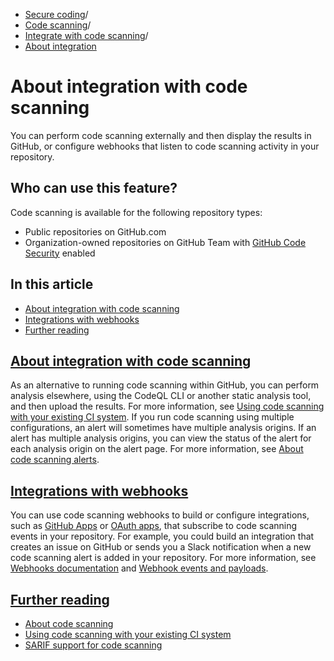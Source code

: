  * [Secure coding](https://docs.github.com/en/code-security "Secure coding")/
  * [Code scanning](https://docs.github.com/en/code-security/code-scanning "Code scanning")/
  * [Integrate with code scanning](https://docs.github.com/en/code-security/code-scanning/integrating-with-code-scanning "Integrate with code scanning")/
  * [About integration](https://docs.github.com/en/code-security/code-scanning/integrating-with-code-scanning/about-integration-with-code-scanning "About integration")


# About integration with code scanning
You can perform code scanning externally and then display the results in GitHub, or configure webhooks that listen to code scanning activity in your repository.
## Who can use this feature?
Code scanning is available for the following repository types:
  * Public repositories on GitHub.com
  * Organization-owned repositories on GitHub Team with [GitHub Code Security](https://docs.github.com/en/get-started/learning-about-github/about-github-advanced-security) enabled


## In this article
  * [About integration with code scanning](https://docs.github.com/en/code-security/code-scanning/integrating-with-code-scanning/about-integration-with-code-scanning#about-integration-with-code-scanning)
  * [Integrations with webhooks](https://docs.github.com/en/code-security/code-scanning/integrating-with-code-scanning/about-integration-with-code-scanning#integrations-with-webhooks)
  * [Further reading](https://docs.github.com/en/code-security/code-scanning/integrating-with-code-scanning/about-integration-with-code-scanning#further-reading)


## [About integration with code scanning](https://docs.github.com/en/code-security/code-scanning/integrating-with-code-scanning/about-integration-with-code-scanning#about-integration-with-code-scanning)
As an alternative to running code scanning within GitHub, you can perform analysis elsewhere, using the CodeQL CLI or another static analysis tool, and then upload the results. For more information, see [Using code scanning with your existing CI system](https://docs.github.com/en/code-security/code-scanning/integrating-with-code-scanning/using-code-scanning-with-your-existing-ci-system).
If you run code scanning using multiple configurations, an alert will sometimes have multiple analysis origins. If an alert has multiple analysis origins, you can view the status of the alert for each analysis origin on the alert page. For more information, see [About code scanning alerts](https://docs.github.com/en/code-security/code-scanning/managing-code-scanning-alerts/about-code-scanning-alerts#about-analysis-origins).
## [Integrations with webhooks](https://docs.github.com/en/code-security/code-scanning/integrating-with-code-scanning/about-integration-with-code-scanning#integrations-with-webhooks)
You can use code scanning webhooks to build or configure integrations, such as [GitHub Apps](https://docs.github.com/en/apps/creating-github-apps/setting-up-a-github-app) or [OAuth apps](https://docs.github.com/en/apps/oauth-apps/building-oauth-apps), that subscribe to code scanning events in your repository. For example, you could build an integration that creates an issue on GitHub or sends you a Slack notification when a new code scanning alert is added in your repository. For more information, see [Webhooks documentation](https://docs.github.com/en/webhooks) and [Webhook events and payloads](https://docs.github.com/en/webhooks-and-events/webhooks/webhook-events-and-payloads#code_scanning_alert).
## [Further reading](https://docs.github.com/en/code-security/code-scanning/integrating-with-code-scanning/about-integration-with-code-scanning#further-reading)
  * [About code scanning](https://docs.github.com/en/code-security/code-scanning/introduction-to-code-scanning/about-code-scanning)
  * [Using code scanning with your existing CI system](https://docs.github.com/en/code-security/code-scanning/integrating-with-code-scanning/using-code-scanning-with-your-existing-ci-system)
  * [SARIF support for code scanning](https://docs.github.com/en/code-security/code-scanning/integrating-with-code-scanning/sarif-support-for-code-scanning)


